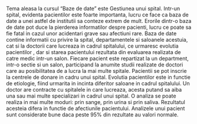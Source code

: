 Tema aleasa la cursul “Baze de date” este Gestiunea unui spital. Intr-un spital, evidenta pacientilor este
foarte importanta, lucru ce face ca baza de date a unei astfel de institutii sa conteze extrem de mult.
Erorile dintr-o baza de date pot duce la pierderea informatilor despre pacienti, lucru ce poate sa fie fatal in
cazul unor acidentari grave sau afectiuni rare.
Baza de date contine informatii cu privire la spital, departamentele si saloanele acestuia, cat si la doctorii
care lucreaza in cadrul spitalului, ce urmaresc evolutia pacientilor , dar si starea pacientului rezultata din
evaluarea realizata de catre medic intr-un salon.
Fiecare pacient este repartizat la un department, intr-o sectie si un salon, participand la anumite studii
realizate de doctori care au posibilitatea de a lucra la mai multe spitale. Pacientii se pot inscrie la centrele
de donare in cadru unui spital.
Evolutia pacientilor este in functie de etiologie, fiind urmarita in incinta diferitor saloane in cadrul
spitalului.
Un doctor are contracte cu spitalele in care lucreaza, acesta putand sa aiba una sau mai multe specializari
in cadrul unui spital.
O analiza se poate realiza in mai multe moduri: prin sange, prin urina si prin saliva. Rezultatul acesteia
difera in functie de afectiunile pacientului. Analizele unui pacient sunt considerate bune daca peste 95%
din rezultate au valori normale.

